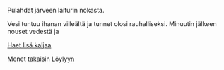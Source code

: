 Pulahdat järveen laiturin nokasta.

Vesi tuntuu ihanan viileältä ja tunnet olosi rauhalliseksi. 
Minuutin jälkeen nouset vedestä ja

[Haet lisä kaljaa](kalja/kalja.md)

Menet takaisin [Löylyyn](../loyly/loyly.md)

